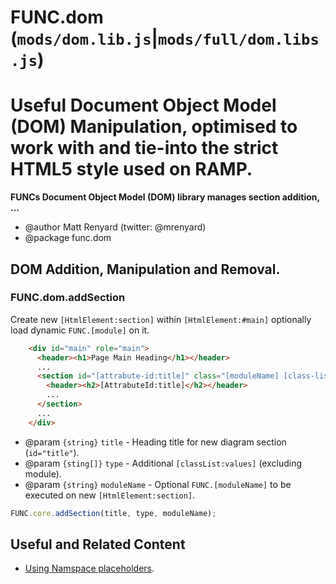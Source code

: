 FUNC.dom (`mods/dom.lib.js`|`mods/full/dom.libs.js`)
==================================================================
Useful Document Object Model (DOM) Manipulation, optimised
to work with and tie-into the strict HTML5 style used on RAMP.
==================================================================

**FUNCs Document Object Model (DOM) library manages
section addition, ...**

 * @author Matt Renyard (twitter: @mrenyard)
 * @package func.dom

DOM Addition, Manipulation and Removal.
--------------------------------------------------

### FUNC.dom.addSection
Create new `[HtmlElement:section]` within `[HtmlElement:#main]` optionally load dynamic `FUNC.[module]` on it.
```html
    <div id="main" role="main">
      <header><h1>Page Main Heading</h1></header>
      ...
      <section id="[attrabute-id:title]" class="[moduleName] [class-list:values]">
        <header><h2>[AttrabuteId:title]</h2></header>
        ...
      </section>
      ...
    </div>
```
 * @param `{string}` `title` - Heading title for new diagram section (`id="title"`).
 * @param `{sting[]}` `type` - Additional `[classList:values]` (excluding module).
 * @param `{string}` `moduleName` - Optional `FUNC.[moduleName]` to be executed on new `[HtmlElement:section]`.
```javascript
FUNC.core.addSection(title, type, moduleName);
```

Useful and Related Content
--------------------------------------------------
 - [Using Namspace placeholders](./init.md#using-namespaces-within-your-local-namespace).
